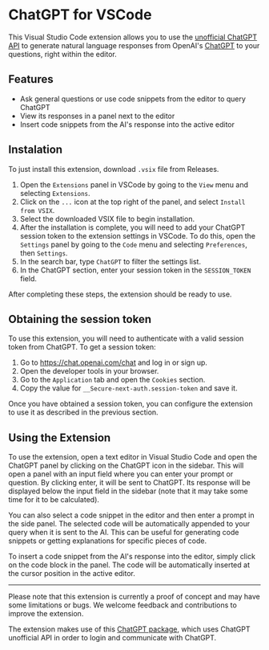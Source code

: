 # ChatGPT for VSCode

This Visual Studio Code extension allows you to use the [unofficial ChatGPT API](https://github.com/transitive-bullshit/chatgpt-api) to generate natural language responses from OpenAI's [ChatGPT](https://chat.openai.com/chat) to your questions, right within the editor.

## Features
- Ask general questions or use code snippets from the editor to query ChatGPT
- View its responses in a panel next to the editor
- Insert code snippets from the AI's response into the active editor


## Instalation

To just install this extension, download `.vsix` file from Releases.
1. Open the `Extensions` panel in VSCode by going to the `View` menu and selecting `Extensions`.
2. Click on the `...` icon at the top right of the panel, and select `Install from VSIX`.
3. Select the downloaded VSIX file to begin installation.
4. After the installation is complete, you will need to add your ChatGPT session token to the extension settings in VSCode. To do this, open the `Settings` panel by going to the `Code` menu and selecting `Preferences`, then `Settings`.
5. In the search bar, type `ChatGPT` to filter the settings list.
6. In the ChatGPT section, enter your session token in the `SESSION_TOKEN` field.

After completing these steps, the extension should be ready to use. 

## Obtaining the session token

To use this extension, you will need to authenticate with a valid session token from ChatGPT. To get a session token:

1. Go to https://chat.openai.com/chat and log in or sign up.
2. Open the developer tools in your browser.
3. Go to the `Application` tab and open the `Cookies` section.
4. Copy the value for `__Secure-next-auth.session-token` and save it.

Once you have obtained a session token, you can configure the extension to use it as described in the previous section.


## Using the Extension


To use the extension, open a text editor in Visual Studio Code and open the ChatGPT panel by clicking on the ChatGPT icon in the sidebar. This will open a panel with an input field where you can enter your prompt or question. By clicking enter, it will be sent to ChatGPT. Its response will be displayed below the input field in the sidebar (note that it may take some time for it to be calculated).

You can also select a code snippet in the editor and then enter a prompt in the side panel. The selected code will be automatically appended to your query when it is sent to the AI. This can be useful for generating code snippets or getting explanations for specific pieces of code.

To insert a code snippet from the AI's response into the editor, simply click on the code block in the panel. The code will be automatically inserted at the cursor position in the active editor.

---

Please note that this extension is currently a proof of concept and may have some limitations or bugs. We welcome feedback and contributions to improve the extension.


The extension makes use of this [ChatGPT package](https://github.com/transitive-bullshit/chatgpt-api), which uses ChatGPT unofficial API in order to login and communicate with ChatGPT.